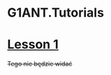 # G1ANT.Tutorials

# [Lesson 1](https://github.com/G1ANT-Robot/G1ANT.Tutorials/blob/master/Lesson1.md)

~~Tego nie będzie widać~~
